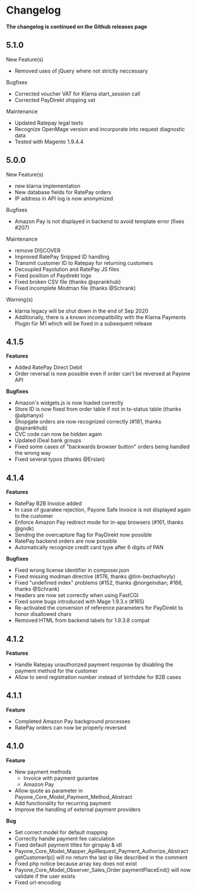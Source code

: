 # Changelog

**The changelog is continued on the Github releases page**

## 5.1.0

New Feature(s)

* Removed uses of jQuery where not strictly neccessary

Bugfixes

* Corrected voucher VAT for Klarna start_session call
* Corrected PayDirekt shipping vat

Maintenance

* Updated Ratepay legal texts
* Recognize OpenMage version and incorporate into request diagnostic data
* Tested with Magento 1.9.4.4

## 5.0.0

New Feature(s)
 
* new klarna implementation
* New database fields for RatePay orders
* IP address in API log is now anonymized

Bugfixes

* Amazon Pay is not displayed in backend to avoid template error (fixes #207)

Maintenance
 
* remove DISCOVER
* Improved RatePay Snipped ID handling
* Transmit customer ID to Ratepay for returning customers
* Decoupled Payolution and RatePay JS files
* Fixed position of Paydirekt logo
* Fixed broken CSV file (thanks @sprankhub)
* Fixed incomplete Modman file (thanks @Schrank)
 
Warning(s)
 
* klarna legacy will be shut down in the end of Sep 2020
* Additionally, there is a known incompatibility with the Klarna Payments Plugin für M1 which will be fixed in a subsequent release


## 4.1.5
**Features**

* Added RatePay Direct Debit
* Order reversal is now possible even if order can't be reversed at Payone API

**Bugfixes**

* Amazon's widgets.js is now loaded correctly
* Store ID is now fixed from order table if not in tx-status table (thanks @alphanyx)
* Shopgate orders are now recognized correctly (#181, thanks @sprankhub)
* CVC code can now be hidden again
* Updated iDeal bank groups
* Fixed some cases of "backwards browser button" orders being handled the wrong way
* Fixed several typos (thanks @Ersian)

## 4.1.4
**Features**

* RatePay B2B Invoice added
* In case of guaratee rejection, Payone Safe Invoice is not displayed again to the customer
* Enforce Amazon Pay redirect mode for in-app browsers (#161, thanks @gndk)
* Sending the overcapture flag for PayDirekt now possible
* RatePay backend orders are now possible
* Automatically recognize credit card type after 6 digits of PAN

**Bugfixes**
* Fixed wrong license identifier in composer.json
* Fixed missing modman directive (#176, thanks @tim-bezhashvyly)
* Fixed "undefined index" problems (#152, thanks @norgeindian; #168, thanks @Schrank)
* Headers are now set correctly when using FastCGI
* Fixed some bugs introduced with Mage 1.9.3.x (#165)
* Re-activated the conversion of reference parameters for PayDirekt to honor disallowed chars
* Removed HTML from backend labels for 1.9.3.8 compat

## 4.1.2
**Features**

* Handle Ratepay unauthorized payment response by disabling the payment method for the customer
* Allow to send registration number instead of birthdate for B2B cases

## 4.1.1
**Feature**

* Completed Amazon Pay background processes
* RatePay orders can now be properly reversed


## 4.1.0
**Feature**

* New payment methods
    * Invoice with payment gurantee
    * Amazon Pay
* Allow quote as parameter in Payone_Core_Model_Payment_Method_Abstract
* Add functionality for recurring payment
* Improve the handling of external payment providers

**Bug**
* Set correct model for default mapping
* Correctly handle payment fee calculation
* Fixed default payment titles for giropay & idl
* Payone_Core_Model_Mapper_ApiRequest_Payment_Authorize_Abstract getCustomerIp() will no return the last ip like described in the comment
* Fixed php notice because array key does not exist
* Payone_Core_Model_Observer_Sales_Order paymentPlaceEnd() will now validate if the user exists
* Fixed url-encoding
